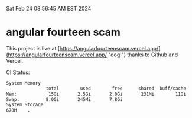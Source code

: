 Sat Feb 24 08:56:45 AM EST 2024

# angular fourteen scam


This project is live at [https://angularfourteenscam.vercel.app/](https://angularfourteenscam.vercel.app/ "dog!") thanks to Github and Vercel.

CI Status: 

```bash
System Memory
               total        used        free      shared  buff/cache   available
Mem:            15Gi       2.5Gi       2.0Gi       231Mi        11Gi        12Gi
Swap:          8.0Gi       245Mi       7.8Gi
System Storage
678M	.
```
```bash
